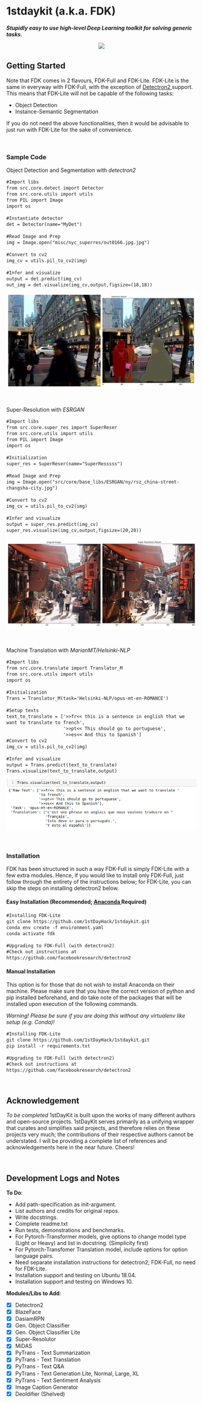 # 1stdaykit (a.k.a. FDK)
***Stupidly easy to use high-level Deep Learning toolkit for solving generic tasks.***

<p align="center">
  <img width="800" src="misc/readme/nyc_final_1.gif" />
</p>


## Getting Started 
Note that FDK comes in 2 flavours, FDK-Full and FDK-Lite. FDK-Lite is the same in everyway with FDK-Full, with the exception of <a href = "https://github.com/facebookresearch/detectron2"> Detectron2 </a> support. This means that FDK-Lite will not be capable of the following tasks:
* Object Detection
* Instance-Semantic Segmentation

If you do not need the above functionalities, then it would be advisable to just run with FDK-Lite for the sake of convenience. 

<br>

### Sample Code

Object Detection and Segmentation with *detectron2*
```
#Import libs
from src.core.detect import Detector
from src.core.utils import utils
from PIL import Image
import os

#Instantiate detector
det = Detector(name="MyDet")

#Read Image and Prep
img = Image.open("misc/nyc_superres/out0166.jpg.jpg")

#Convert to cv2
img_cv = utils.pil_to_cv2(img)

#Infer and visualize
output = det.predict(img_cv)
out_img = det.visualize(img_cv,output,figsize=(18,18))
```
![](/misc/readme/detectron1.jpg)

<br>

Super-Resolution with *ESRGAN*
```
#Import libs
from src.core.super_res import SuperReser
from src.core.utils import utils
from PIL import Image
import os

#Initialization
super_res = SuperReser(name="SuperResssss")

#Read Image and Prep
img = Image.open("src/core/base_libs/ESRGAN/ny/rsz_china-street-changsha-city.jpg")

#Convert to cv2
img_cv = utils.pil_to_cv2(img)

#Infer and visualize
output = super_res.predict(img_cv)
super_res.visualize(img_cv,output,figsize=(20,20))
```
![](/misc/readme/superres1jpg.jpg)

<br>

Machine Translation with *MarianMT/Helsinki-NLP*
```
#Import libs
from src.core.translate import Translator_M
from src.core.utils import utils
import os

#Initialization
Trans = Translator_M(task='Helsinki-NLP/opus-mt-en-ROMANCE')

#Setup texts
text_to_translate = ['>>fr<< this is a sentence in english that we want to translate to french',
                     '>>pt<< This should go to portuguese',
                     '>>es<< And this to Spanish']
#Convert to cv2
img_cv = utils.pil_to_cv2(img)

#Infer and visualize
output = Trans.predict(text_to_translate)
Trans.visualize(text_to_translate,output)
```
![](/misc/readme/translate1.png)

<br>

### Installation
FDK has been structured in such a way FDK-Full is simply FDK-Lite with a few extra modules. Hence, if you would like to install only FDK-Full, just follow through the entirety of the instructions below; for FDK-Lite, you can skip the steps on installing detectron2 below.


#### Easy Installation (Recommended; <a href = 'https://docs.anaconda.com/anaconda/install/'> Anaconda </a> Required)
```
#Installing FDK-Lite
git clone https://github.com/1stDayHack/1stdaykit.git
conda env create -f environment.yaml 
conda activate fdk

#Upgrading to FDK-Full (with detectron2)
#Check out instructions at https://github.com/facebookresearch/detectron2
```

#### Manual Installation
This option is for those that do not wish to install Anaconda on their machine. Please make sure that you have the correct version of python and pip installed beforehand, and do take note of the packages that will be installed upon execution of the following commands.

*Warning! Please be sure if you are doing this without any virtualenv like setup (e.g. Conda)!* 
```
#Installing FDK-Lite
git clone https://github.com/1stDayHack/1stdaykit.git
pip install -r requirements.txt

#Upgrading to FDK-Full (with detectron2)
#Check out instructions at https://github.com/facebookresearch/detectron2
```
<br> 

## Acknowledgement
*To be completed* 1stDayKit is built upon the works of many different authors and open-source projects. 1stDayKit serves primarily as a unifying wrapper that curates and simplifies said projects, and therefore relies on these projects very much; the contributions of their respective authors cannot be understated. I will be providing a complete list of references and acknowledgements here in the near future. Cheers!

<br>

## Development Logs and Notes

**To Do**:
* Add path-specification as init-argument.
* List authors and credits for original repos.
* Write docstrings.
* Complete readme.txt
* Run tests, demonstrations and benchmarks.
* For Pytorch-Transformer models, give options to change model type (Light or Heavy) and list in docstring. (Simplicity first)
* For Pytorch-Transfomer Translation model, include options for option language pairs.
* Need separate installation instructions for detectron2; FDK-Full, no need for FDK-Lite.
* Installation support and testing on Ubuntu 18.04.
* Installation support and testing on Windows 10.


**Modules/Libs to Add**:
- [X] Detectron2
- [X] BlazeFace
- [X] DasiamRPN
- [X] Gen. Object Classifier
- [X] Gen. Object Classifier Lite
- [X] Super-Resolutor
- [X] MiDAS
- [X] PyTrans - Text Summarization 
- [X] PyTrans - Text Translation
- [X] PyTrans - Text Q&A
- [X] PyTrans - Text Generation Lite, Normal, Large, XL
- [X] PyTrans - Text Sentiment Analysis
- [X] Image Caption Generator
- [X] Deoldifier (Shelved)
